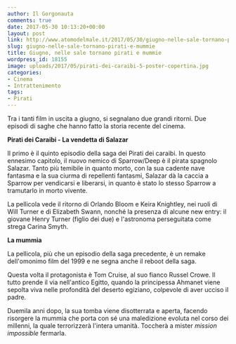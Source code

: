 ```yaml
---
author: Il Gorgonauta
comments: true
date: 2017-05-30 10:13:20+00:00
layout: post
link: http://www.atomodelmale.it/2017/05/30/giugno-nelle-sale-tornano-pirati-e-mummie/
slug: giugno-nelle-sale-tornano-pirati-e-mummie
title: Giugno, nelle sale tornano pirati e mummie
wordpress_id: 18155
image: uploads/2017/05/pirati-dei-caraibi-5-poster-copertina.jpg
categories:
- Cinema
- Intrattenimento
tags:
- Pirati
---
```


Tra i tanti film in uscita a giugno, si segnalano due grandi ritorni. Due episodi di saghe che hanno fatto la storia recente del cinema.

**Pirati dei Caraibi - La vendetta di Salazar**

Il primo è il quinto episodio della saga dei Pirati dei caraibi. In questo ennesimo capitolo, il nuovo nemico di Sparrow/Deep è il pirata spagnolo Salazar. Tanto più temibile in quanto morto, con la sua cadente nave fantasma e la sua ciurma di repellenti fantasmi, Salazar dà la caccia a Sparrow per vendicarsi e liberarsi, in quanto è stato lo stesso Sparrow a tramutarlo in morto vivente.

La pellicola vede il ritorno di Orlando Bloom e Keira Knightley, nei ruoli di Will Turner e di Elizabeth Swann, nonché la presenza di alcune new entry: il giovane Henry Turner (figlio dei due) e l'astronoma perseguitata come strega Carina Smyth.

**La mummia**

La pellicola, più che un episodio della saga precedente, è un remake dell'omonimo film del 1999 e ne segna anche il reboot della saga.

Questa volta il protagonista è Tom Cruise, al suo fianco Russel Crowe. Il tutto prende il via nell'antico Egitto, quando la principessa Ahmanet viene sepolta viva nelle profondità del deserto egiziano, colpevole di aver ucciso il padre.

Duemila anni dopo, la sua tomba viene disotterrata e aperta, facendo risorgere la mummia che porta con sé una maledizione evoluta nel corso dei millenni, la quale terrorizzerà l'intera umanità. Toccherà a mister _mission impossible_ fermarla.

